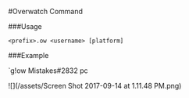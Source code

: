 #Overwatch Command

###Usage

`<prefix>.ow <username> [platform]`

###Example

`g!ow Mistakes#2832 pc


![](/assets/Screen Shot 2017-09-14 at 1.11.48 PM.png)